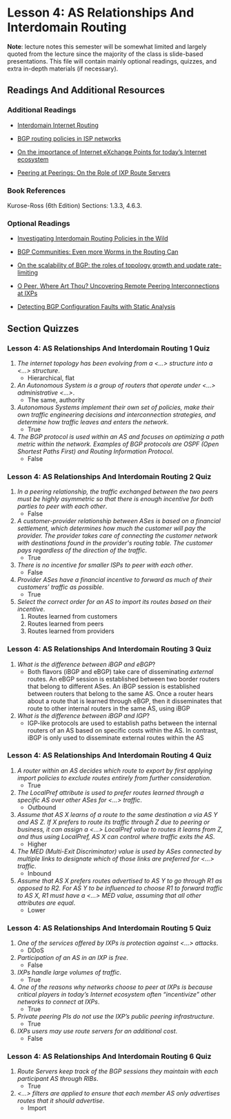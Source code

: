 # Lesson 4: AS Relationships And Interdomain Routing

**Note**: lecture notes this semester will be somewhat limited and largely quoted from the lecture since the majority of the class is slide-based presentations. This file will contain mainly optional readings, quizzes, and extra in-depth materials (if necessary).

## Readings And Additional Resources

### Additional Readings

- [Interdomain Internet Routing](http://web.mit.edu/6.829/www/currentsemester/papers/AS-bgp-notes.pdf)

- [BGP routing policies in ISP networks](https://www.cs.princeton.edu/~jrex/papers/policies.pdf)

- [On the importance of Internet eXchange Points for today’s Internet ecosystem](https://cryptome.wikileaks.org/2013/07/ixp-importance.pdf)

- [Peering at Peerings: On the Role of IXP Route Servers](https://people.csail.mit.edu/richterp/imc238-richterA.pdf)

### Book References

Kurose-Ross (6th Edition) Sections: 1.3.3, 4.6.3.

### Optional Readings

- [Investigating Interdomain Routing Policies in the Wild](https://people.cs.umass.edu/~phillipa/papers/AnwarIMC15.pdf)

- [BGP Communities: Even more Worms in the Routing Can](https://people.mpi-inf.mpg.de/~fstreibelt/preprint/communities-imc2018.pdf)

- [On the scalability of BGP: the roles of topology growth and update rate-limiting](https://www.cc.gatech.edu/home/dovrolis/Papers/bgp-scale-conext08.pdf)

- [O Peer, Where Art Thou? Uncovering Remote Peering Interconnections at IXPs](https://www.inspire.edu.gr/wp-content/pdfs/uncovering_remote_peering_interconnections_v1.pdf)

- [Detecting BGP Configuration Faults with Static Analysis](https://www.usenix.org/legacy/events/nsdi05/tech/feamster/feamster.pdf)

## Section Quizzes

### Lesson 4: AS Relationships And Interdomain Routing 1 Quiz

1. _The internet topology has been evolving from a <...> structure into a <...> structure_.
   - Hierarchical, flat
2. _An Autonomous System is a group of routers that operate under <...> administrative <...>_.
   - The same, authority
3. _Autonomous Systems implement their own set of policies, make their own traffic engineering decisions and interconnection strategies, and determine how traffic leaves and enters the network_.
   - True
4. _The BGP protocol is used within an AS and focuses on optimizing a path metric within the network. Examples of BGP protocols are OSPF (Open Shortest Paths First) and Routing Information Protocol_.
   - False

### Lesson 4: AS Relationships And Interdomain Routing 2 Quiz

1. _In a peering relationship, the traffic exchanged between the two peers must be highly asymmetric so that there is enough incentive for both parties to peer with each other_.
   - False
2. _A customer-provider relationship between ASes is based on a financial settlement, which determines how much the customer will pay the provider. The provider takes care of connecting the customer network with destinations found in the provider's routing table. The customer pays regardless of the direction of the traffic_.
   - True
3. _There is no incentive for smaller ISPs to peer with each other_.
   - False
4. _Provider ASes have a financial incentive to forward as much of their customers’ traffic as possible_.
   - True
5. _Select the correct order for an AS to import its routes based on their incentive_.
   1. Routes learned from customers
   2. Routes learned from peers
   3. Routes learned from providers

### Lesson 4: AS Relationships And Interdomain Routing 3 Quiz

1. _What is the difference between iBGP and eBGP_?
   - Both flavors (iBGP and eBGP) take care of disseminating _external_ routes. An eBGP session is established between two border routers that belong to different ASes. An iBGP session is established between routers that belong to the same AS. Once a router hears about a route that is learned through eBGP, then it disseminates that route to other internal routers in the same AS, using iBGP
2. _What is the difference between iBGP and IGP_?
   - IGP-like protocols are used to establish paths between the internal routers of an AS based on specific costs within the AS. In contrast, iBGP is only used to disseminate external routes within the AS

### Lesson 4: AS Relationships And Interdomain Routing 4 Quiz

1. _A router within an AS decides which route to export by first applying import policies to exclude routes entirely from further consideration_.
   - True
2. _The LocalPref attribute is used to prefer routes learned through a specific AS over other ASes for <...> traffic_.
   - Outbound
3. _Assume that AS X learns of a route to the same destination a via AS Y and AS Z. If X prefers to route its traffic through Z due to peering or business, it can assign a <...> LocalPref value to routes it learns from Z, and thus using LocalPref, AS X can control where traffic exits the AS_.
   - Higher
4. _The MED (Multi-Exit Discriminator) value is used by ASes connected by multiple links to designate which of those links are preferred for <...> traffic_.
   - Inbound
5. _Assume that AS X prefers routes advertised to AS Y to go through R1 as opposed to R2. For AS Y to be influenced to choose R1 to forward traffic to AS X, R1 must have a <...> MED value, assuming that all other attributes are equal_.
   - Lower

### Lesson 4: AS Relationships And Interdomain Routing 5 Quiz

1. _One of the services offered by IXPs is protection against <...> attacks_.
   - DDoS
2. _Participation of an AS in an IXP is free_.
   - False
3. _IXPs handle large volumes of traffic_.
   - True
4. _One of the reasons why networks choose to peer at IXPs is because critical players in today’s Internet ecosystem often “incentivize” other networks to connect at IXPs_.
   - True
5. _Private peering PIs do not use the IXP’s public peering infrastructure_.
   - True
6. _IXPs users may use route servers for an additional cost_.
   - False

### Lesson 4: AS Relationships And Interdomain Routing 6 Quiz

1. _Route Servers keep track of the BGP sessions they maintain with each participant AS through RIBs_.
   - True
2. _<...> filters are applied to ensure that each member AS only advertises routes that it should advertise_.
   - Import
